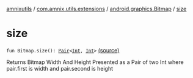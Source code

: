[amnixutils](../../index.md) / [com.amnix.utils.extensions](../index.md) / [android.graphics.Bitmap](index.md) / [size](./size.md)

# size

`fun Bitmap.size(): `[`Pair`](https://kotlinlang.org/api/latest/jvm/stdlib/kotlin/-pair/index.html)`<`[`Int`](https://kotlinlang.org/api/latest/jvm/stdlib/kotlin/-int/index.html)`, `[`Int`](https://kotlinlang.org/api/latest/jvm/stdlib/kotlin/-int/index.html)`>` [(source)](https://github.com/AmniX/amnixUtils/tree/master/amnixutils/src/main/java/com/amnix/utils/extensions/BitmapExtension.kt#L16)

Returns Bitmap Width And Height Presented as a Pair of two Int where pair.first is width and pair.second is height

